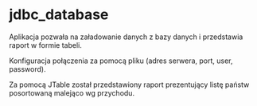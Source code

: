# jdbc_database

Aplikacja pozwała na załadowanie danych z bazy danych i przedstawia raport w formie tabeli.

Konfiguracja połączenia za pomocą pliku (adres serwera, port, user, password).

Za pomocą JTable został przedstawiony raport prezentujący listę państw posortowaną malejąco wg przychodu.
